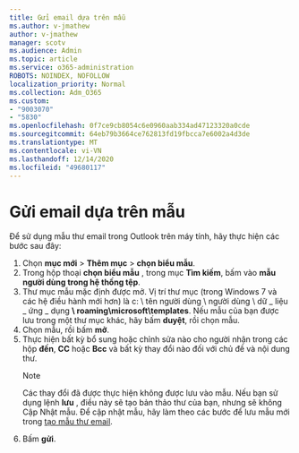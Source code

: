```yaml
---
title: Gửi email dựa trên mẫu
ms.author: v-jmathew
author: v-jmathew
manager: scotv
ms.audience: Admin
ms.topic: article
ms.service: o365-administration
ROBOTS: NOINDEX, NOFOLLOW
localization_priority: Normal
ms.collection: Adm_O365
ms.custom:
- "9003070"
- "5830"
ms.openlocfilehash: 0f7ce9cb8054c6e0960aab334ad47123320a0cde
ms.sourcegitcommit: 64eb79b3664ce762813fd19fbcca7e6002a4d3de
ms.translationtype: MT
ms.contentlocale: vi-VN
ms.lasthandoff: 12/14/2020
ms.locfileid: "49680117"
---
```

# <a name="send-an-email-message-based-on-a-template"></a>Gửi email dựa trên mẫu

Để sử dụng mẫu thư email trong Outlook trên máy tính, hãy thực hiện các bước sau đây:

1. Chọn **mục mới**  >  **Thêm mục**  >  **chọn biểu mẫu**.
2. Trong hộp thoại **chọn biểu mẫu** , trong mục **Tìm kiếm**, bấm vào **mẫu người dùng trong hệ thống tệp**.
3. Thư mục mẫu mặc định được mở. Vị trí thư mục (trong Windows 7 và các hệ điều hành mới hơn) là c: \ tên người dùng \ người dùng \ dữ _ liệu _ ứng _ dụng **\ roaming\microsoft\templates**. Nếu mẫu của bạn được lưu trong một thư mục khác, hãy bấm **duyệt**, rồi chọn mẫu.
4. Chọn mẫu, rồi bấm **mở**.
5. Thực hiện bất kỳ bổ sung hoặc chỉnh sửa nào cho người nhận trong các hộp **đến**, **CC** hoặc **Bcc** và bất kỳ thay đổi nào đối với chủ đề và nội dung thư.
    > [!NOTE]
    > Các thay đổi đã được thực hiện không được lưu vào mẫu. Nếu bạn sử dụng lệnh **lưu** , điều này sẽ tạo bản thảo thư của bạn, nhưng sẽ không Cập Nhật mẫu. Để cập nhật mẫu, hãy làm theo các bước để lưu mẫu mới trong [tạo mẫu thư email](https://support.microsoft.com/office/create-an-email-message-template-43ec7142-4dd0-4351-8727-bd0977b6b2d1).
6. Bấm **gửi**.
